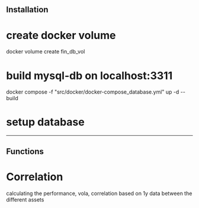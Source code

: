 ## Installation

# create docker volume

docker volume create fin_db_vol

# build mysql-db on localhost:3311

docker compose -f "src/docker/docker-compose_database.yml" up -d --build

# setup database

----

## Functions

# Correlation

calculating the performance, vola, correlation based on 1y data between the different assets